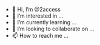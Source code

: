 - 👋 Hi, I’m @2access
- 👀 I’m interested in ...
- 🌱 I’m currently learning ...
- 💞️ I’m looking to collaborate on ...
- 📫 How to reach me ...

<!---
2access/2access is a ✨ special ✨ repository because its `README.md` (this file) appears on your GitHub profile.
You can click the Preview link to take a look at your changes.
--->
